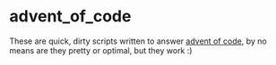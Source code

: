 # advent_of_code

These are quick, dirty scripts written to answer [advent of code](adventofcode.com), by no means are they pretty or optimal, but they work :)
